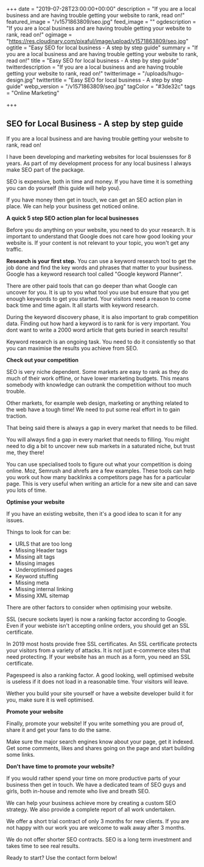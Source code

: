 +++
date = "2019-07-28T23:00:00+00:00"
description = "If you are a local business and are having trouble getting your website to rank, read on!"
featured_image = "/v1571863809/seo.jpg"
feed_image = ""
ogdescription = "If you are a local business and are having trouble getting your website to rank, read on!"
ogimage = "https://res.cloudinary.com/pixaful/image/upload/v1571863809/seo.jpg"
ogtitle = "Easy SEO for local business - A step by step guide"
summary = "If you are a local business and are having trouble getting your website to rank, read on!"
title = "Easy SEO for local business - A step by step guide"
twitterdescription = "If you are a local business and are having trouble getting your website to rank, read on!"
twitterimage = "/uploads/hugo-design.jpg"
twittertitle = "Easy SEO for local business - A step by step guide"
webp_version = "/v1571863809/seo.jpg"
tagColor = "#3de32c"
tags = "Online Marketing"

+++

## SEO for Local Business - A step by step guide

If you are a local business and are having trouble getting your website to rank, read on!

I have been developing and marketing websites for local bsuiensses for 8 years. As part of my development process for any local business I always make SEO part of the package.

SEO is expensive, both in time and money. If you have time it is something you can do yourself (this guide will help you). 

If you have money then get in touch, we can get an SEO action plan in place. We can help your business get noticed online.

**A quick 5 step SEO action plan for local businesses**

Before you do anything on your website, you need to do your research. It is important to understand that Google does not care how good looking your website is. If your content is not relevant to your topic, you won't get any traffic. 

**Research is your first step.** You can use a keyword research tool to get the job done and find the key words and phrases that matter to your business. Google has a keyword research tool called "Google keyword Planner". 

There are other paid tools that can go deeper than what Google can uncover for you. It is up to you what tool you use but ensure that you get enough keywords to get you started. Your visitors need a reason to come back time and time again. It all starts with keyword research.

During the keyword discovery phase, it is also important to grab competition data. Finding out how hard a keyword is to rank for is very important. You dont want to write a 2000 word article that gets buried in search results!

Keyword research is an ongoing task. You need to do it consistently so that you can maximise the results you achieve from SEO.

**Check out your competition**

SEO is very niche dependent. Some markets are easy to rank as they do much of their work offline, or have lower marketing budgets. This means somebody with knowledge can outrank the competition without too much trouble.

Other markets, for example web design, marketing or anything related to the web have a tough time! We need to put some real effort in to gain traction.

That being said there is always a gap in every market that needs to be filled. 

You will always find a gap in every market that needs to filling. You might need to dig a bit to uncover new sub markets in a saturated niche, but trust me, they there!

You can use specialised tools to figure out what your competition is doing online. Moz, Semrush and ahrefs are a few examples. These tools can help you work out how many backlinks a competitors page has for a particular page. This is very useful when writing an article for a new site and can save you lots of time.

**Optimise your website**

If you have an existing website, then it's a good idea to scan it for any issues. 

Things to look for can be:

* URLS that are too long
* Missing Header tags
* Missing alt tags
* Missing images
* Underoptimised pages
* Keyword stuffing
* Missing meta
* Missing internal linking
* Missing XML sitemap

There are other factors to consider when optimising your website. 

SSL (secure sockets layer) is now a ranking factor according to Google. Even if your webiste isn't accepting online orders, you should get an SSL certificate.

In 2019 most hosts provide free SSL certificates. An SSL certificate protects your visitors from a variety of attacks. It is not just e-commerce sites that need protecting. If your website has an much as a form, you need an SSL certificate.

Pagespeed is also a ranking factor.  A good looking, well optimised  website is useless if it does not load in a reasonable time. Your visitors will leave.

Wether you build your site yourself or have a website developer build it for you, make sure it is well optimised.

**Promote your website**

Finally, promote your website! If you write something you are proud of, share it and get your fans to do the same.

Make sure the major search engines know about your page, get it indexed. Get some comments, likes and shares going on the page and start building some links.

**Don't have time to promote your website?**

If you would rather spend your time on more productive parts of your business then get in touch. We have a dedicated team of SEO guys and girls, both in-house and remote who live and breath SEO.

We can help your business achieve more by creating a custom SEO strategy. We also provide a complete report of all work undertaken. 

We offer a short trial contract of only 3 months for new clients. If you are not happy with our work you are welcome to walk away after 3 months. 

We do not offer shorter SEO contracts. SEO is a long term investment and takes time to see real results.

Ready to start? Use the contact form below!